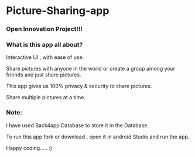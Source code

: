 # Picture-Sharing-app

### Open Innovation Project!!!

### What is this app all about?

Interactive UI , with ease of use.

Share pictures with anyone in the world or create a group among your friends and just share pictures.

This app gives us 100% privacy & security to share pictures.

Share multiple pictures at a time.

### Note:
I have used Back4app Database to store it in the Database.

To run this app fork or download , open it in android Studio and run the app.

Happy coding..... :)
